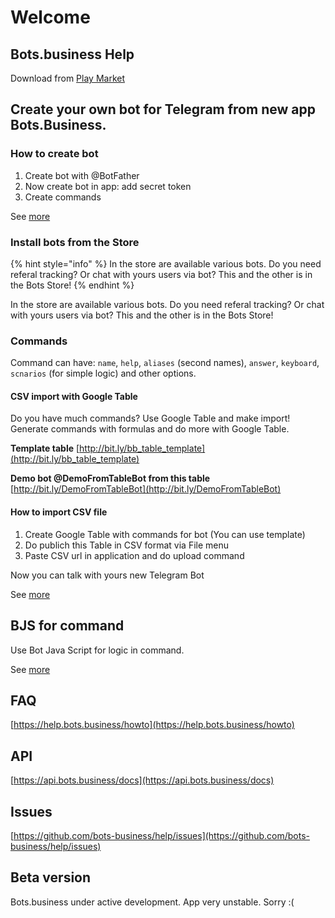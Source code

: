 # Welcome

## Bots.business Help

Download from [Play Market](https://play.google.com/store/apps/details?id=bb_app.com.bots.business)

## Create your own bot for Telegram from new app Bots.Business.

### How to create bot

1. Create bot with @BotFather
2. Now create bot in app: add secret token
3. Create commands 

See [more](https://help.bots.business/getting-started)

### Install bots from the Store

{% hint style="info" %}
In the store are available various bots. Do you need referal tracking? Or chat with yours users via bot? This and the other is in the Bots Store!
{% endhint %}

In the store are available various bots. Do you need referal tracking? Or chat with yours users via bot? This and the other is in the Bots Store!

### Commands

Command can have: `name`, `help`, `aliases` (second names), `answer`, `keyboard`, `scnarios` (for simple logic) and other options.

####

#### CSV import with Google Table

Do you have much commands? Use Google Table and make import! Generate commands with formulas and do more with Google Table.

**Template table** [http://bit.ly/bb_table_template](http://bit.ly/bb_table_template)

**Demo bot @DemoFromTableBot from this table** [http://bit.ly/DemoFromTableBot](http://bit.ly/DemoFromTableBot)

#### How to import CSV file

1. Create Google Table with commands for bot (You can use template)
2. Do publich this Table in CSV format via File menu
3. Paste CSV url in application and do upload command

Now you can talk with yours new Telegram Bot

See [more](https://help.bots.business/create-bot-from-google-table)

## BJS for command

Use Bot Java Script for logic in command.

See [more](https://help.bots.business/scenarios-and-bjs)

## FAQ

[https://help.bots.business/howto](https://help.bots.business/howto)

## API

[https://api.bots.business/docs](https://api.bots.business/docs)

## Issues

[https://github.com/bots-business/help/issues](https://github.com/bots-business/help/issues)

## Beta version

Bots.business under active development. App very unstable. Sorry :(
